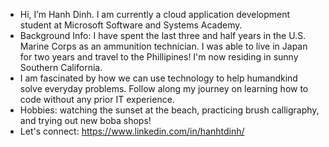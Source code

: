 

- Hi, I’m Hanh Dinh. I am currently a cloud application development student at Microsoft Software and Systems Academy. 
- Background Info: I have spent the last three and half years in the U.S. Marine Corps as an ammunition technician. I was able to live in Japan for two years and travel to the    Phillipines! I'm now residing in sunny Southern California.
- I am fascinated by how we can use technology to help humandkind solve everyday problems. Follow along my journey on learning how to code without any prior IT experience.
- Hobbies: watching the sunset at the beach, practicing brush calligraphy, and trying out new boba shops!
- Let's connect: https://www.linkedin.com/in/hanhtdinh/


